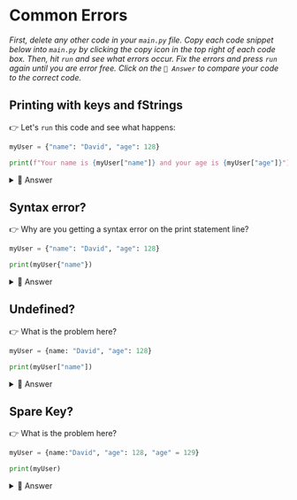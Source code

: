 # Common Errors

*First, delete any other code in your `main.py` file. Copy each code snippet below into `main.py` by clicking the copy icon in the top right of each code box. Then, hit `run` and see what errors occur. Fix the errors and press `run` again until you are error free. Click on the `👀 Answer` to compare your code to the correct code.*

## Printing with keys and fStrings
👉 Let's `run` this code and see what happens:

```python
myUser = {"name": "David", "age": 128}

print(f"Your name is {myUser["name"]} and your age is {myUser["age"]}")
```

<details> <summary> 👀 Answer </summary>

  - Note that we have to put the keys in **single quotation marks** `''` inside the fString when using this technique.

- This is because we've already used double quotes to start and end the fString. So, using `""` for the dictionary value would get Python all confuzzled.

```python
myUser = {"name": "David", "age": 128}

print(f"Your name is {myUser['name']} and your age is {myUser['age']}")

# This code outputs 'Your name is David and your age is 128'.
```
</details>

## Syntax error?

👉 Why are you getting a syntax error on the print statement line?


```python
myUser = {"name": "David", "age": 128}

print(myUser{"name"})
```

<details> <summary> 👀 Answer </summary>

- The `print` statement uses **square** brackets. Curly braces `{}` are only used to call the value.

```python
myUser = {"name": "David", "age": 128}

print(myUser["name"])
```

</details>

## Undefined?

👉 What is the problem here?
```python
myUser = {name: "David", "age": 128}

print(myUser["name"])
```

<details> <summary> 👀 Answer </summary>

The key, _name_, in the dictionary should be inside quotes.

```python
myUser = {"name": "David", "age": 128}

print(myUser["name"])
```
</details>

## Spare Key?

👉 What is the problem here?
```python
myUser = {name:"David", "age": 128, "age" = 129}

print(myUser)
```

<details> <summary> 👀 Answer </summary>

A dictionary can't have two keys with the same name. It always overrides the previous one. Therefore, the 129 overrides the age, 128.

```python
myUser = {name:"David", "age": 128}

myUser["age"] = 129

print(myUser)
```
</details>

